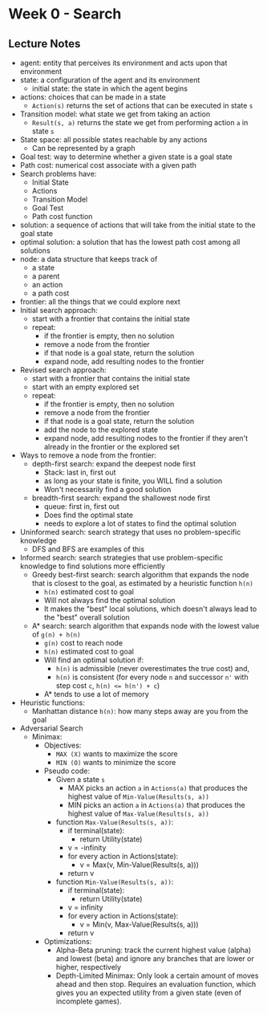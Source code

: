 # Week 0 - Search

## Lecture Notes

- agent: entity that perceives its environment and acts upon that environment
- state: a configuration of the agent and its environment
    - initial state: the state in which the agent begins
- actions: choices that can be made in a state
    - `Action(s)` returns the set of actions that can be executed in state `s`
- Transition model: what state we get from taking an action
    - `Result(s, a)` returns the state we get from performing action `a` in
    state `s`
- State space: all possible states reachable by any actions
    - Can be represented by a graph
- Goal test: way to determine whether a given state is a goal state
- Path cost: numerical cost associate with a given path
- Search problems have:
    - Initial State
    - Actions
    - Transition Model
    - Goal Test
    - Path cost function
- solution: a sequence of actions that will take from the initial state to the 
goal state
- optimal solution: a solution that has the lowest path cost among all solutions
- node: a data structure that keeps track of 
    - a state
    - a parent
    - an action
    - a path cost
- frontier: all the things that we could explore next
- Initial search approach:
    - start with a frontier that contains the initial state
    - repeat:
        - if the frontier is empty, then no solution
        - remove a node from the frontier
        - if that node is a goal state, return the solution
        - expand node, add resulting nodes to the frontier
- Revised search approach:
    - start with a frontier that contains the initial state
    - start with an empty explored set
    - repeat:
        - if the frontier is empty, then no solution
        - remove a node from the frontier
        - if that node is a goal state, return the solution
        - add the node to the explored state
        - expand node, add resulting nodes to the frontier if they aren't 
        already in the frontier or the explored set
- Ways to remove a node from the frontier:
    - depth-first search: expand the deepest node first
        - Stack: last in, first out 
        - as long as your state is finite, you WILL find a solution
        - Won't necessarily find a good solution
    - breadth-first search: expand the shallowest node first
        - queue: first in, first out 
        - Does find the optimal state
        - needs to explore a lot of states to find the optimal solution
- Uninformed search: search strategy that uses no problem-specific knowledge
    - DFS and BFS are examples of this
- Informed search: search strategies that use problem-specific knowledge to find 
solutions more efficiently 
    - Greedy best-first search: search algorithm that expands the node that is 
    closest to the goal, as estimated by a heuristic function `h(n)`
        - `h(n)` estimated cost to goal
        - Will not always find the optimal solution
        - It makes the "best" local solutions, which doesn't always lead to the 
        "best" overall solution
    - A* search: search algorithm that expands node with the lowest value of 
    `g(n) + h(n)`
        - `g(n)` cost to reach node
        - `h(n)` estimated cost to goal
        - Will find an optimal solution if:
            - `h(n)` is admissible (never overestimates the true cost) and,
            - `h(n)` is consistent (for every node `n` and successor `n'` with 
            step cost `c`, `h(n) <= h(n') + c`)
        - A* tends to use a lot of memory
- Heuristic functions:
    - Manhattan distance `h(n)`: how many steps away are you from the goal
- Adversarial Search
    - Minimax:
        - Objectives: 
            - `MAX (X)` wants to maximize the score
            - `MIN (O)` wants to minimize the score
        - Pseudo code:
            - Given a state `s`
                - MAX picks an action `a` in `Actions(a)` that produces the 
                highest value of `Min-Value(Results(s, a))`
                - MIN picks an action `a` in `Actions(a)` that produces the 
                highest value of `Max-Value(Results(s, a))`
            - function `Max-Value(Results(s, a))`:
                - if terminal(state): 
                    - return Utility(state)
                - v = -infinity
                - for every action in Actions(state):
                    - v = Max(v, Min-Value(Results(s, a)))
                - return v
            - function `Min-Value(Results(s, a))`:
                - if terminal(state): 
                    - return Utility(state)
                - v = infinity
                - for every action in Actions(state):
                    - v = Min(v, Max-Value(Results(s, a)))
                - return v
        - Optimizations:
            - Alpha-Beta pruning: track the current highest value (alpha) and 
            lowest (beta) and ignore any branches that are lower or higher, 
            respectively
            - Depth-Limited Minimax: Only look a certain amount of moves ahead 
            and then stop. Requires an evaluation function, which gives you an 
            expected utility from a given state (even of incomplete games). 